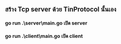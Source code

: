 ## สร้าง Tcp server ด้วย TinProtocol นั้นเอง 
### go run .\server\main.go เปิด server 
### go run .\client\main.go เปิด client
